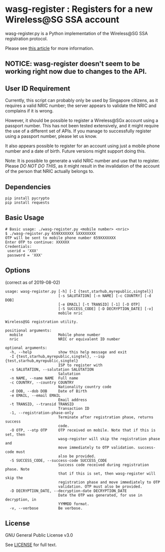wasg-register : Registers for a new Wireless@SG SSA account
===========================================================

wasg-register.py is a Python implementation of the Wireless@SG SSA
registration protocol.

Please see [this article](https://medium.com/@zerotypic/making-wireless-sgx-work-on-linux-92216c66fdb7)
for more information.

## NOTICE: wasg-register doesn't seem to be working right now due to changes to the API.

## User ID Requirement

Currently, this script can probably only be used by Singapore citizens, as it
requires a valid NRIC number; the server appears to validate the NRIC and
complains if it is wrong.

However, it should be possible to register a Wireless@SGx account using a
passport number. This has not been tested extensively, and it might
require the use of a different set of APIs. If you manage to successfully
register using a passport number, please let us know.

It also appears possible to register for an account using just a mobile
phone number and a date of birth. Future versions might support doing
this.

Note: It is possible to generate a valid NRIC number and use that to
register. Please *DO NOT DO THIS*, as it might result in the invalidation
of the account of the person that NRIC actually belongs to.

## Dependencies

```
pip install pycrypto
pip install requests
```

## Basic Usage

```
# Basic usage: ./wasg-register.py <mobile number> <nric>
$ ./wasg-register.py 659XXXXXXX SXXXXXXXX
OTP will be sent to mobile phone number 659XXXXXXX
Enter OTP to continue: XXXXXX
Credentials:
 userid = 'XXX'
 password = 'XXX'
```

## Options

(correct as of 2019-08-02)

```
usage: wasg-register.py [-h] [-I {test,starhub,myrepublic,singtel}]
                        [-s SALUTATION] [-n NAME] [-c COUNTRY] [-d DOB]
                        [-e EMAIL] [-t TRANSID] [-1] [-O OTP]
                        [-S SUCCESS_CODE] [-D DECRYPTION_DATE] [-v]
                        mobile nric

Wireless@SG registration utility.

positional arguments:
  mobile                Mobile phone number
  nric                  NRIC or equivalent ID number

optional arguments:
  -h, --help            show this help message and exit
  -I {test,starhub,myrepublic,singtel}, --isp {test,starhub,myrepublic,singtel}
                        ISP to register with
  -s SALUTATION, --salutation SALUTATION
                        Salutation
  -n NAME, --name NAME  Full name
  -c COUNTRY, --country COUNTRY
                        Nationality country code
  -d DOB, --dob DOB     Date of Birth
  -e EMAIL, --email EMAIL
                        Email address
  -t TRANSID, --transid TRANSID
                        Transaction ID
  -1, --registration-phase-only
                        Terminate after registration phase, returns success
                        code.
  -O OTP, --otp OTP     OTP received on mobile. Note that if this is set, then
                        wasg-register will skip the registration phase and
                        move immediately to OTP validation. success-code must
                        also be provided.
  -S SUCCESS_CODE, --success-code SUCCESS_CODE
                        Success code received during registration phase. Note
                        that if this is set, then wasg-register will skip the
                        registration phase and move immediately to OTP
                        validation. OTP must also be provided.
  -D DECRYPTION_DATE, --decryption-date DECRYPTION_DATE
                        Date the OTP was generated, for use in decryption, in
                        YYMMDD format.
  -v, --verbose         Be verbose.
```


## License

GNU General Public License v3.0

See [LICENSE](/LICENSE) for full text.
